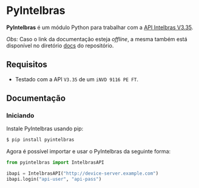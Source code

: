 # PyIntelbras

**PyIntelbras** é um módulo Python para trabalhar com a [API Intelbras V3.35](https://botminio.apps.intelbras.com.br/sdk-api/HTTP%20API%20V3.35_Intelbras.pdf).

*Obs:* Caso o link da documentação esteja *offline*, a mesma também está disponível no diretório [docs](docs) do repositório.

## Requisitos

- Testado com a API `V3.35` de um `iNVD 9116 PE FT`.

## Documentação

### Iniciando

Instale PyIntelbras usando pip:

```bash
$ pip install pyintelbras
```

Agora é possível importar e usar o PyIntelbras da seguinte forma:

```python
from pyintelbras import IntelbrasAPI

ibapi = IntelbrasAPI("http://device-server.example.com")
ibapi.login("api-user", "api-pass")
```
